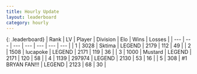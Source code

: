 ```yaml
---
title: Hourly Update
layout: leaderboard
category: hourly
---
```


{: .leaderboard}
| Rank | LV | Player | Division | Elo | Wins | Losses |
| --- | --- | --- | --- | --- | --- | --- |
| <span data-change="0">1</span> | 3028 | <span title="ID: 353063">Sktima</span> | LEGEND | <span data-change="0">2179</span> | <span data-change="0">112</span> | <span data-change="0">49</span> |
| <span data-change="0">2</span> | 1508 | <span title="ID: 41925">lucapoke</span> | LEGEND | <span data-change="0">2171</span> | <span data-change="0">119</span> | <span data-change="0">36</span> |
| <span data-change="0">3</span> | 1000 | <span title="ID: 611082">Mustard</span> | LEGEND | <span data-change="17">2171</span> | <span data-change="3">120</span> | <span data-change="0">58</span> |
| <span data-change="0">4</span> | 1139 | <span title="ID: 544038">297974</span> | LEGEND | <span data-change="0">2130</span> | <span data-change="0">53</span> | <span data-change="0">16</span> |
| <span data-change="0">5</span> | 308 | <span title="ID: 756342">#1 BRYAN FAN!!!</span> | LEGEND | <span data-change="0">2123</span> | <span data-change="0">68</span> | <span data-change="0">30</span> |